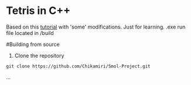 # Tetris in C++

Based on this [tutorial](https://www.youtube.com/watch?v=wVYKG_ch4yM) with 'some' modifications.
Just for learning.
.exe run file located in /build

#Building from source
1. Clone the repository
```
git clone https://github.com/Chikamiri/Smol-Project.git
```
...
